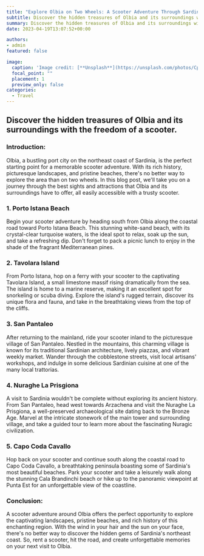 ```yaml
---
title: "Explore Olbia on Two Wheels: A Scooter Adventure Through Sardinia's Gem"
subtitle: Discover the hidden treasures of Olbia and its surroundings with the freedom and flexibility of a scooter.
summary: Discover the hidden treasures of Olbia and its surroundings with the freedom and flexibility of a scooter.
date: 2023-04-19T13:07:52+00:00

authors:
- admin
featured: false

image:
  caption: 'Image credit: [**Unsplash**](https://unsplash.com/photos/CpkOjOcXdUY)'
  focal_point: ""
  placement: 1
  preview_only: false
categories:
  - Travel
---
```


## Discover the hidden treasures of Olbia and its surroundings with the freedom of a scooter.

### Introduction:
Olbia, a bustling port city on the northeast coast of Sardinia, is the perfect starting point for a memorable scooter adventure. With its rich history, picturesque landscapes, and pristine beaches, there's no better way to explore the area than on two wheels. In this blog post, we'll take you on a journey through the best sights and attractions that Olbia and its surroundings have to offer, all easily accessible with a trusty scooter.

### 1. Porto Istana Beach
Begin your scooter adventure by heading south from Olbia along the coastal road toward Porto Istana Beach. This stunning white-sand beach, with its crystal-clear turquoise waters, is the ideal spot to relax, soak up the sun, and take a refreshing dip. Don't forget to pack a picnic lunch to enjoy in the shade of the fragrant Mediterranean pines.

### 2. Tavolara Island
From Porto Istana, hop on a ferry with your scooter to the captivating Tavolara Island, a small limestone massif rising dramatically from the sea. The island is home to a marine reserve, making it an excellent spot for snorkeling or scuba diving. Explore the island's rugged terrain, discover its unique flora and fauna, and take in the breathtaking views from the top of the cliffs.

### 3. San Pantaleo
After returning to the mainland, ride your scooter inland to the picturesque village of San Pantaleo. Nestled in the mountains, this charming village is known for its traditional Sardinian architecture, lively piazzas, and vibrant weekly market. Wander through the cobblestone streets, visit local artisans' workshops, and indulge in some delicious Sardinian cuisine at one of the many local trattorias.

### 4. Nuraghe La Prisgiona
A visit to Sardinia wouldn't be complete without exploring its ancient history. From San Pantaleo, head west towards Arzachena and visit the Nuraghe La Prisgiona, a well-preserved archaeological site dating back to the Bronze Age. Marvel at the intricate stonework of the main tower and surrounding village, and take a guided tour to learn more about the fascinating Nuragic civilization.

### 5. Capo Coda Cavallo
Hop back on your scooter and continue south along the coastal road to Capo Coda Cavallo, a breathtaking peninsula boasting some of Sardinia's most beautiful beaches. Park your scooter and take a leisurely walk along the stunning Cala Brandinchi beach or hike up to the panoramic viewpoint at Punta Est for an unforgettable view of the coastline.

### Conclusion:
A scooter adventure around Olbia offers the perfect opportunity to explore the captivating landscapes, pristine beaches, and rich history of this enchanting region. With the wind in your hair and the sun on your face, there's no better way to discover the hidden gems of Sardinia's northeast coast. So, rent a scooter, hit the road, and create unforgettable memories on your next visit to Olbia.




